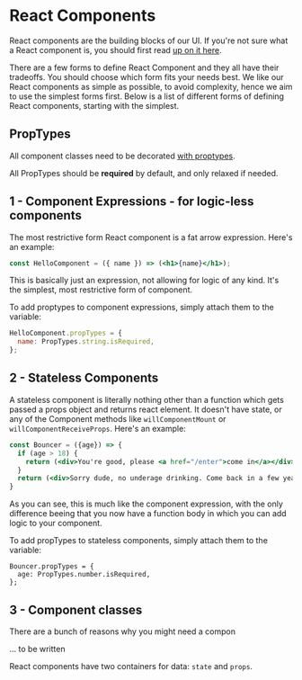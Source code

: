 # React Components
React components are the building blocks of our UI. If you're not sure what a React component is, you should first read [up on it here](https://facebook.github.io/react/).

There are a few forms to define React Component and they all have their tradeoffs. You should choose which form fits your needs best. We like our React components as simple as possible, to avoid complexity, hence we aim to use the simplest forms first. Below is a list of different forms of defining React components, starting with the simplest.

## PropTypes
All component classes need to be decorated [with proptypes](https://facebook.github.io/react/docs/reusable-components.html).

All PropTypes should be __required__ by default, and only relaxed if needed.

## 1 - Component Expressions - for logic-less components
The most restrictive form React component is a fat arrow expression. Here's an example:

```jsx
const HelloComponent = ({ name }) => (<h1>{name}</h1>);
```

This is basically just an expression, not allowing for logic of any kind. It's the simplest, most restrictive form of component.

To add proptypes to component expressions, simply attach them to the variable:
```js
HelloComponent.propTypes = {
  name: PropTypes.string.isRequired,
};
```

## 2 - Stateless Components
A stateless component is literally nothing other than a function which gets passed a props object and returns react element. It doesn't have state, or any of the Component methods like `willComponentMount` or `willComponentReceiveProps`. Here's an example:

```jsx
const Bouncer = ({age}) => {
  if (age > 18) {
    return (<div>You're good, please <a href="/enter">come in</a></div>);
  }
  return (<div>Sorry dude, no underage drinking. Come back in a few years.</div>);
}
```
As you can see, this is much like the component expression, with the only difference beeing that you now have a function body in which you can add logic to your component.

To add propTypes to stateless components, simply attach them to the variable:
```
Bouncer.propTypes = {
  age: PropTypes.number.isRequired,
};
```

## 3 - Component classes

There are a bunch of reasons why you might need a compon

... to be written


React components have two containers for data: `state` and `props`.

